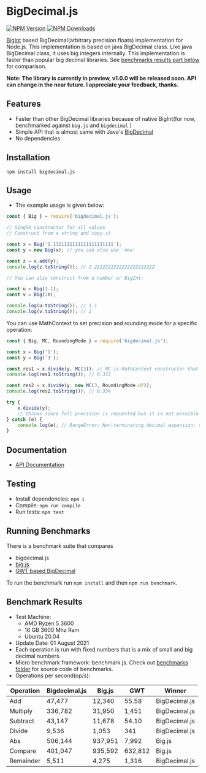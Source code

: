 # BigDecimal.js

[![NPM Version][npm-image]][npm-url]
[![NPM Downloads][downloads-image]][downloads-url]

[BigInt](https://developer.mozilla.org/en-US/docs/Web/JavaScript/Reference/Global_Objects/BigInt) based BigDecimal(arbitrary precision floats) implementation for Node.js.
This implementation is based on java BigDecimal class. Like java BigDecimal class, it uses big integers internally. This implementation
is faster than popular big decimal libraries. See [benchmarks results part below](https://github.com/srknzl/bigdecimal.js#benchmark-results) for comparison.

**Note: The library is currently in preview, v1.0.0 will be released soon. API can change in the near future. I appreciate your feedback, thanks.**

## Features

* Faster than other BigDecimal libraries because of native BigInt(for now, benchmarked against `big.js` and `bigdecimal` )
* Simple API that is almost same with Java's [BigDecimal](https://docs.oracle.com/en/java/javase/16/docs/api/java.base/java/math/BigDecimal.html)
* No dependencies

## Installation

```
npm install bigdecimal.js
```

## Usage

* The example usage is given below:

```javascript
const { Big } = require('bigdecimal.js');

// Single constructor for all values
// Construct from a string and copy it

const x = Big('1.1111111111111111111111');
const y = new Big(x); // you can also use 'new'

const z = x.add(y);
console.log(z.toString()); // 2.2222222222222222222222

// You can also construct from a number or BigInt:

const u = Big(1.1);
const v = Big(2n);

console.log(u.toString()); // 1.1
console.log(v.toString()); // 2
```

You can use MathContext to set precision and rounding mode for a specific operation:

```javascript
const { Big, MC, RoundingMode } = require('bigdecimal.js');

const x = Big('1');
const y = Big('3');

const res1 = x.divide(y, MC(3)); // MC is MathContext constructor that can be used without `new`
console.log(res1.toString()); // 0.333

const res2 = x.divide(y, new MC(3, RoundingMode.UP));
console.log(res2.toString()); // 0.334

try {
    x.divide(y);
    // throws since full precision is requested but it is not possible
} catch (e) {
    console.log(e); // RangeError: Non-terminating decimal expansion; no exact representable decimal result.
}
```
## Documentation

* [API Documentation](https://srknzl.github.io/bigdecimal.js/api/current/docs)

## Testing

* Install dependencies: `npm i`
* Compile: `npm run compile`
* Run tests: `npm test`

## Running Benchmarks

There is a benchmark suite that compares

* bigdecimal.js
* [big.js](https://github.com/MikeMcl/big.js)
* [GWT based BigDecimal](https://github.com/iriscouch/bigdecimal.js)

To run the benchmark run `npm install` and then `npm run benchmark`.

## Benchmark Results

* Test Machine:
  * AMD Ryzen 5 3600
  * 16 GB 3600 Mhz Ram
  * Ubuntu 20.04
* Update Date: 01 August 2021
* Each operation is run with fixed numbers that is a mix of small and big decimal numbers.
* Micro benchmark framework: benchmark.js. Check out [benchmarks folder](https://github.com/srknzl/bigdecimal.js/tree/main/benchmarks) for source code of benchmarks.
* Operations per second(op/s):

| Operation | Bigdecimal.js | Big.js | GWT | Winner |
| --- | --- | --- | --- | --- |
| Add | 47,477 | 12,340 | 55.58 | BigDecimal.js |
| Multiply | 336,782 | 31,950 | 1,451 | BigDecimal.js |
| Subtract | 43,147 | 11,678 | 54.10 | BigDecimal.js |
| Divide | 9,536 | 1,053 | 341 | BigDecimal.js |
| Abs | 506,144 | 937,951 | 7,992 | Big.js |
| Compare | 401,047 | 935,592 | 632,812 | Big.js |
| Remainder | 5,511 | 4,275 | 1,316 | BigDecimal.js |

[npm-image]: https://img.shields.io/npm/v/bigdecimal.js.svg
[npm-url]: https://npmjs.org/package/bigdecimal.js
[downloads-image]: https://img.shields.io/npm/dm/bigdecimal.js.svg
[downloads-url]: https://npmcharts.com/compare/bigdecimal.js?minimal=true

